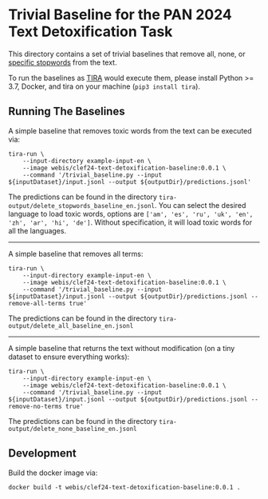 # Trivial Baseline for the PAN 2024 Text Detoxification Task

This directory contains a set of trivial baselines that remove all, none, or [specific stopwords](https://huggingface.co/datasets/textdetox/multilingual_toxic_lexicon) from the text.

To run the baselines as [TIRA](http://tira.io) would execute them, please install Python >= 3.7, Docker, and tira on your machine (`pip3 install tira`).

## Running The Baselines

A simple baseline that removes toxic words from the text can be executed via:

```
tira-run \
    --input-directory example-input-en \
    --image webis/clef24-text-detoxification-baseline:0.0.1 \
    --command '/trivial_baseline.py --input ${inputDataset}/input.jsonl --output ${outputDir}/predictions.jsonl'
```

The predictions can be found in the directory `tira-output/delete_stopwords_baseline_en.jsonl`. You can select the desired language to load toxic words, options are `['am', 'es', 'ru', 'uk', 'en', 'zh', 'ar', 'hi', 'de']`. Without specification, it will load toxic words for all the languages. 

---

A simple baseline that removes all terms:
```
tira-run \
    --input-directory example-input-en \
    --image webis/clef24-text-detoxification-baseline:0.0.1 \
    --command '/trivial_baseline.py --input ${inputDataset}/input.jsonl --output ${outputDir}/predictions.jsonl --remove-all-terms true'
```

The predictions can be found in the directory `tira-output/delete_all_baseline_en.jsonl`

---

A simple baseline that returns the text without modification (on a tiny dataset to ensure everything works):

```
tira-run \
    --input-directory example-input-en \
    --image webis/clef24-text-detoxification-baseline:0.0.1 \
    --command '/trivial_baseline.py --input ${inputDataset}/input.jsonl --output ${outputDir}/predictions.jsonl --remove-no-terms true'
```

The predictions can be found in the directory `tira-output/delete_none_baseline_en.jsonl`


## Development

Build the docker image via:

```
docker build -t webis/clef24-text-detoxification-baseline:0.0.1 .
```

